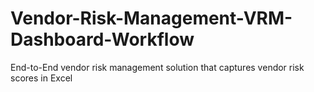 # Vendor-Risk-Management-VRM-Dashboard-Workflow
End-to-End vendor risk management solution that captures vendor risk scores in Excel
